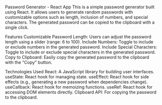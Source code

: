 Password Generator - React App
This is a simple password generator built using React. It allows users to generate random passwords with customizable options such as length, inclusion of numbers, and special characters. The generated password can be copied to the clipboard with a single click.

Features
Customizable Password Length: Users can adjust the password length using a slider (range: 6 to 100).
Include Numbers: Toggle to include or exclude numbers in the generated password.
Include Special Characters: Toggle to include or exclude special characters in the generated password.
Copy to Clipboard: Easily copy the generated password to the clipboard with the "Copy" button.

Technologies Used
React: A JavaScript library for building user interfaces.
useState: React hook for managing state.
useEffect: React hook for side effects (e.g., generating a new password when dependencies change).
useCallback: React hook for memoizing functions.
useRef: React hook for accessing DOM elements directly.
Clipboard API: For copying the password to the clipboard.

